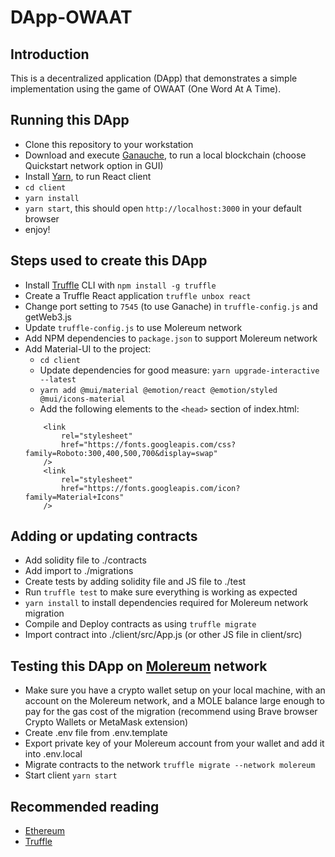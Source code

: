 # DApp-OWAAT

## Introduction
This is a decentralized application (DApp) that demonstrates a simple implementation using the game of OWAAT (One Word At A Time).

## Running this DApp
* Clone this repository to your workstation
* Download and execute [Ganauche](https://www.trufflesuite.com/ganache), to run a local blockchain (choose Quickstart network option in GUI)
* Install [Yarn](https://classic.yarnpkg.com/lang/en/docs/install/#debian-stable), to run React client
* `cd client`
* `yarn install`
* `yarn start`, this should open `http://localhost:3000` in your default browser
* enjoy!

## Steps used to create this DApp
* Install [Truffle](https://www.trufflesuite.com/docs/truffle/overview) CLI with `npm install -g truffle`
* Create a Truffle React application `truffle unbox react`
* Change port setting to `7545` (to use Ganache) in `truffle-config.js` and getWeb3.js
* Update `truffle-config.js` to use Molereum network
* Add NPM dependencies to `package.json` to support Molereum network
* Add Material-UI to the project:
    * `cd client`
    * Update dependencies for good measure: `yarn upgrade-interactive --latest`
    * `yarn add @mui/material @emotion/react @emotion/styled @mui/icons-material`
    * Add the following elements to the `<head>` section of index.html:
    ```
        <link
            rel="stylesheet"
            href="https://fonts.googleapis.com/css?family=Roboto:300,400,500,700&display=swap"
        />
        <link
            rel="stylesheet"
            href="https://fonts.googleapis.com/icon?family=Material+Icons"
        />
    ```

## Adding or updating contracts
* Add solidity file to ./contracts
* Add import to ./migrations
* Create tests by adding solidity file and JS file to ./test
* Run `truffle test` to make sure everything is working as expected
* `yarn install` to install dependencies required for Molereum network migration
* Compile and Deploy contracts as using `truffle migrate`
* Import contract into ./client/src/App.js (or other JS file in client/src)

## Testing this DApp on [Molereum](https://github.com/Jdubedition/molereum) network
* Make sure you have a crypto wallet setup on your local machine, with an account on the Molereum network, and a MOLE balance large enough to pay for the gas cost of the migration (recommend using Brave browser Crypto Wallets or MetaMask extension)
* Create .env file from .env.template
* Export private key of your Molereum account from your wallet and add it into .env.local
* Migrate contracts to the network `truffle migrate --network molereum`
* Start client `yarn start`

## Recommended reading
* [Ethereum](https://ethereum.org/en/developers/docs/)
* [Truffle](https://www.trufflesuite.com/docs/truffle/overview)
